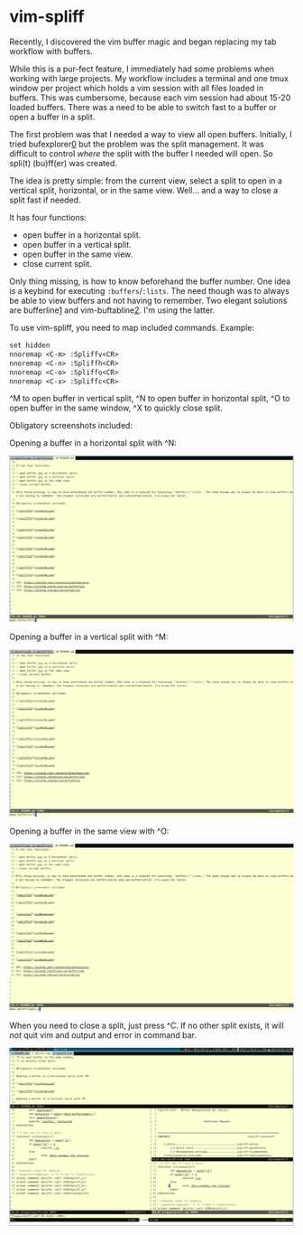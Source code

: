# vim-spliff

Recently, I discovered the vim buffer magic and began replacing my tab workflow with buffers.

While this is a pur-fect feature, I immediately had some problems when working
with large projects. My workflow includes a terminal and one tmux window per
project which holds a vim session with all files loaded in buffers. This was
cumbersome, because each vim session had about 15-20 loaded buffers. There was
a need to be able to switch fast to a buffer or open a buffer in a split.

The first problem was that I needed a way to view all open buffers. Initially,
I tried bufexplorer[0] but the problem was the split management. It was
difficult to control _where_ the split with the buffer I needed will open. So
spli(t) (bu)ff(er) was created.

The idea is pretty simple: from the current view, select a split to open in a
vertical split, horizontal, or in the same view. Well... and a way to close a
split fast if needed.

It has four functions:

- open buffer <n> in a horizontal split.
- open buffer <n> in a vertical split.
- open buffer <n> in the same view.
- close current split.

Only thing missing, is how to know beforehand the buffer number. One idea is a
keybind for executing `:buffers`/`:lists`. The need though was to always be
able to view buffers and not having to remember. Two elegant solutions are
bufferline[1] and vim-buftabline[2]. I'm using the latter.

To use vim-spliff, you need to map included commands. Example:

	set hidden
	nnoremap <C-m> :Spliffv<CR>
	nnoremap <C-n> :Spliffh<CR>
	nnoremap <C-o> :Spliffo<CR>
	nnoremap <C-x> :Spliffc<CR>

^M to open buffer in vertical split,
^N to open buffer in horizontal split,
^O to open buffer in the same window,
^X to quickly close split.

Obligatory screenshots included:

Opening a buffer in a horizontal split with ^N:

![spliffh](images/spliffh.gif)

Opening a buffer in a vertical split with ^M:

![spliffv](images/spliffv.gif)

Opening a buffer in the same view with ^O:

![spliffo](images/spliffo.gif)


When you need to close a split, just press ^C. If no other split exists, it
will _not_ quit vim and output and error in command bar.

![spliffc](images/spliffc.gif)

[0]: https://github.com/jlanzarotta/bufexplorer
[1]: https://github.com/bling/vim-bufferline
[2]: https://github.com/ap/vim-buftabline
